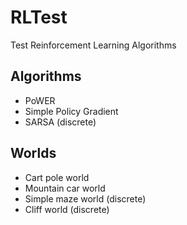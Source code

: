 # RLTest
Test Reinforcement Learning Algorithms

## Algorithms
- PoWER
- Simple Policy Gradient
- SARSA (discrete)

## Worlds
- Cart pole world
- Mountain car world
- Simple maze world (discrete)
- Cliff world (discrete)
